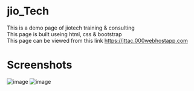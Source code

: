 # jio_Tech 
This is a demo page of jiotech training & consulting<br>
This page is built useing html, css & bootstrap <br>
This page can be viewed from this link https://jttac.000webhostapp.com <br>
# Screenshots
![image](https://github.com/Satyaprasadjena1/jio_Tech/assets/152400066/d1be82c9-ae63-4160-b6e8-565c8ca28686)
![image](https://github.com/Satyaprasadjena1/jio_Tech/assets/152400066/e55f6210-ea89-4b06-b9dc-6c04b6d6bdd7)
